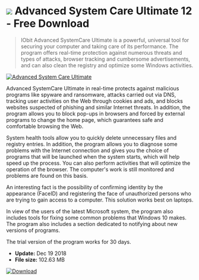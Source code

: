 # ![](https://cdn.softexe.net/static/icon/2/advanced-system-care-ultimate-9441.png) Advanced System Care Ultimate 12 - Free Download

> IObit Advanced SystemCare Ultimate is a powerful, universal tool for securing your computer and taking care of its performance. The program offers real-time protection against numerous threats and types of attacks, browser tracking and cumbersome advertisements, and can also clean the registry and optimize some Windows activities.

[![Advanced System Care Ultimate](https://gallery.dpcdn.pl/imgc/Tools/73020/g_-_420x350_1.5_-_xf753d803-a98c-46d1-9483-1c2eb19215b2.png)](https://softexe.net/win/security-privacy/antivirus/advanced-system-care-ultimate:addp.html)

Advanced SystemCare Ultimate in real-time protects against malicious programs like spyware and ransomware, attacks carried out via DNS, tracking user activities on the Web through cookies and ads, and blocks websites suspected of phishing and similar Internet threats. In addition, the program allows you to block pop-ups in browsers and forced by external programs to change the home page, which guarantees safe and comfortable browsing the Web.
 
 System health tools allow you to quickly delete unnecessary files and registry entries. In addition, the program allows you to diagnose some problems with the Internet connection and gives you the choice of programs that will be launched when the system starts, which will help speed up the process. You can also perform activities that will optimize the operation of the browser. The computer's work is still monitored and problems are found on this basis. 
 
 
 An interesting fact is the possibility of confirming identity by the appearance (FaceID) and registering the face of unauthorized persons who are trying to gain access to a computer. This solution works best on laptops. 
 
 
 In view of the users of the latest Microsoft system, the program also includes tools for fixing some common problems that Windows 10 makes. The program also includes a section dedicated to notifying about new versions of programs. 
 
 
 The trial version of the program works for 30 days.


- **Update:** Dec 19 2018
- **File size:** 102.63 MB

[![Download](https://cdn.softexe.net/static/img/download.png)](https://softexe.net/win/security-privacy/antivirus/advanced-system-care-ultimate:addp.html)

